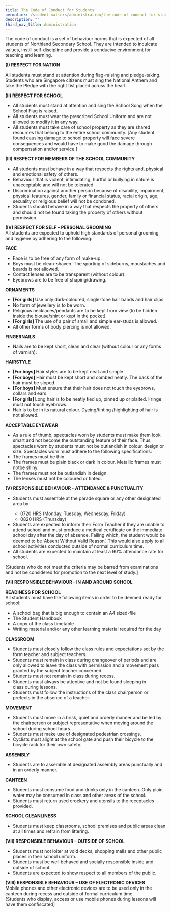 ```yaml
---
title: The Code of Conduct for Students
permalink: /student-matters/administration/the-code-of-conduct-for-students/
description: ""
third_nav_title: Administration
---
```

<p>The code of conduct is a set of behaviour norms that is expected of all students&nbsp;of Northland Secondary School. They are intended to inculcate values, instill self-discipline and provide a conducive environment for teaching and learning.</p>
<p><strong>(I) RESPECT FOR NATION&nbsp;</strong></p>
<p>All students must stand at attention during flag-raising and pledge-taking. Students who are Singapore citizens must sing the National Anthem and take the Pledge with the right fist placed across the heart.</p>
<p><strong>(II)&nbsp;RESPECT FOR SCHOOL&nbsp;</strong></p>
<ul>
<li>All students must stand at attention and sing the School Song when the School&nbsp;Flag is raised.&nbsp;</li>
<li>All students must wear the prescribed School Uniform and are not allowed to modify it in any way.&nbsp;</li>
<li>All students must take care of school property as they are shared resources that belong to the entire school community. [Any student found causing damage to school property will face severe consequences and would have to make good&nbsp;the damage through compensation and/or service.]</li>
</ul>
<p><strong>(III)&nbsp;RESPECT FOR MEMBERS OF THE SCHOOL COMMUNITY</strong></p>
<ul>
<li>All students must behave in a way that respects the rights and, physical and emotional safety of others.&nbsp;</li>
<li>Behaviour that is violent, intimidating, hurtful or bullying in nature is unacceptable and will not be tolerated.</li>
<li>Discrimination against another person because of disability, impairment, physical features, gender, family or financial status, racial origin, age, sexuality or religious belief will not be condoned.&nbsp;</li>
<li>Students should behave in a way that respects the property of others and should not be found taking the property of others without permission.</li>
</ul>
<p><strong>(IV)&nbsp;RESPECT FOR SELF &ndash; PERSONAL GROOMING<br /></strong>All students are expected to uphold high standards of personal grooming and hygiene by adhering to the following:</p>
<p><strong>FACE</strong></p>
<ul>
<li>Face is to be free of any form of make-up.</li>
<li>Boys must be clean-shaven. The sporting of sideburns, moustaches and beards is not allowed.</li>
<li>Contact lenses are to be transparent (without colour).</li>
<li>Eyebrows are to be free of shaping/drawing.</li>
</ul>
<p><strong>ORNAMENTS</strong></p>
<ul>
<li><strong>[For girls]&nbsp;</strong>Use only dark-coloured, single-tone hair bands and hair clips&nbsp;</li>
<li>No form of jewellery is to be worn.&nbsp;</li>
<li>Religious necklaces/pendants are to be kept from view (to be hidden inside the blouse/shirt or kept in the pocket)&nbsp;</li>
<li><strong>[For girls]&nbsp;</strong>The use of a pair of small and simple ear-studs is allowed.</li>
<li>All other forms of body piercing is not allowed.</li>
</ul>
<p><strong>FINGERNAILS</strong></p>
<ul>
<li>Nails are to be kept short, clean and clear (without colour or any forms of varnish).</li>
</ul>
<p><strong>HAIRSTYLE</strong></p>
<div>
<ul>
<li><strong>[For boys]&nbsp;</strong>Hair styles are to be kept neat and simple.&nbsp;</li>
<li><strong>[For boys]</strong>&nbsp;Hair must be kept short and combed neatly. The back of the hair must&nbsp;be sloped.</li>
<li><strong>[For boys]&nbsp;</strong>Must ensure that their hair does not touch the eyebrows, collars and ears.&nbsp;</li>
<li><strong>[For girls]&nbsp;</strong>Long hair is to be neatly tied up, pinned up or plaited. Fringe must not touch eyebrows.</li>
<li>Hair is to be in its natural colour. Dyeing/tinting /highlighting of hair is not allowed.</li>
</ul>
<p><strong>ACCEPTABLE EYEWEAR</strong></p>
<ul>
<li>As a rule of thumb, spectacles worn by students must make them look smart and not become the outstanding feature of their face. Thus, spectacles worn by students must not be outlandish in colour, design or size. Spectacles worn must adhere to the following specifications:&nbsp;</li>
<li>The frames must be thin.&nbsp;</li>
<li>The frames must be plain black or dark in colour. Metallic frames must notbe shiny.</li>
<li>The frames must not be outlandish in design.</li>
<li>The lenses must not be coloured or tinted.</li>
</ul>
<p><strong>(V) RESPONSIBLE BEHAVIOUR - ATTENDANCE &amp; PUNCTUALITY</strong></p>
<ul>
<li>Students must assemble at the parade square or any other designated area by&nbsp;</li>
<ul>
<li>0720 HRS (Monday, Tuesday, Wednesday, Friday)</li>
<li>0820 HRS (Thursday)</li>
</ul>
<li>Students are expected to inform their Form Teacher if they are unable to attend school and must produce a medical certificate on the immediate school day after the day of absence. Failing which, the student would be deemed to be &lsquo;Absent Without Valid Reason&rsquo;. This would also apply to all school activities conducted outside of normal curriculum time.</li>
<li>All students are expected to maintain at least a 90% attendance rate for school.&nbsp;</li>
</ul>
<p>[Students who do not meet the criteria may be barred from examinations and not be considered for promotion to the next level of study.]&nbsp;</p>
	<p><strong>(VI)&nbsp;RESPONSIBLE BEHAVIOUR - IN AND AROUND SCHOOL</strong></p>
<p><strong>READINESS FOR SCHOOL<br /></strong>All students must have the following items in order to be deemed ready for school:</p>
<ul>
<li>A school bag that is big enough to contain an A4 sized-file</li>
<li>The Student Handbook</li>
<li>A copy of the class timetable</li>
<li>Writing material and/or any other learning material required for the day</li>
</ul>
<p><strong>CLASSROOM</strong></p>
<ul>
<li>Students must closely follow the class rules and expectations set by the form teacher and subject teachers.</li>
<li>Students must remain in class during changeover of periods and are only allowed&nbsp;to leave the class with permission and a movement pass granted by the subject teacher concerned.</li>
<li>Students must not remain in class during recess.</li>
<li>Students must always be attentive and not be found sleeping in class&nbsp;during lessons.</li>
<li>Students must follow the instructions of the class chairperson or prefects in the absence of a teacher.</li>
</ul>
<p><strong>MOVEMENT</strong></p>
<ul>
<li>Students must move in a brisk, quiet and orderly manner and be led by the chairperson or subject representative when moving around the school during&nbsp;school hours.</li>
<li>Students must make use of designated pedestrian crossings.&nbsp;</li>
<li>Cyclists must alight at the school gate and push their bicycle to the bicycle rack for their own safety.</li>
</ul>
<p><strong>ASSEMBLY</strong></p>
<ul>
<li>Students are to assemble at designated assembly areas punctually and in an&nbsp;orderly manner.</li>
</ul>
<p><strong>CANTEEN</strong></p>
<ul>
<li>Students must consume food and drinks only in the canteen. Only plain water may be consumed in class and other areas of the school.</li>
<li>Students must return used crockery and utensils to the receptacles provided.</li>
</ul>
<p><strong>SCHOOL CLEANLINESS</strong></p>
<ul>
<li>Students must keep classrooms, school premises and public areas clean at all times and refrain from littering.</li>
</ul>
<p><strong>(VII)&nbsp;RESPONSIBLE BEHAVIOUR &ndash; OUTSIDE OF SCHOOL</strong></p>
<ul>
<li>Students must not loiter at void decks, shopping malls and other public places in their school uniform.</li>
<li>Students must be well behaved and socially responsible inside and outside&nbsp;of school.</li>
<li>Students are expected to show respect to all members of the public.</li>
</ul>
<p><strong>(VIII) RESPONSIBLE BEHAVIOUR &ndash; USE OF ELECTRONIC DEVICES<br /></strong>Mobile phones and other electronic devices are to be used only in the canteen during recess and outside of formal curriculum time.<br />[Students who display, access or use mobile phones during lessons will have them confiscated]</p>